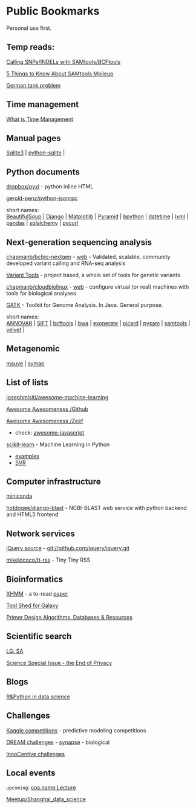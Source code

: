 Public Bookmarks
================
Personal use first.


## Temp reads:

[Calling SNPs/INDELs with SAMtools/BCFtools](http://samtools.sourceforge.net/mpileup.shtml)

[5 Things to Know About SAMtools Mpileup](http://massgenomics.org/2012/03/5-things-to-know-about-samtools-mpileup.html)

[German tank problem](http://en.wikipedia.org/wiki/German_tank_problem)



## Time management

[What is Time Management](http://wiki.mbalib.com/wiki/%E6%97%B6%E9%97%B4%E7%AE%A1%E7%90%86) 


## Manual pages

[Sqlite3](https://www.sqlite.org/cli.html) | [python-sqlite](https://docs.python.org/2/library/sqlite3.html) |



## Python documents

[dropbox/pyxl](https://github.com/dropbox/pyxl) - python inline HTML

[gerold-penz/python-jsonrpc](https://github.com/gerold-penz/python-jsonrpc)

short names:   
[BeautifulSoup ](http://www.crummy.com/software/BeautifulSoup/bs4/doc/) | 
[Django](https://docs.djangoproject.com/en/1.7/intro/tutorial01/) | 
[Matplotlib](http://matplotlib.org/users/pyplot_tutorial.html) | 
[Pyramid](http://www.pylonsproject.org/projects/pyramid) | 
[bpython](http://docs.bpython-interpreter.org/) | 
[datetime](https://docs.python.org/2/library/datetime.html) | 
[lxml](https://github.com/lxml/lxml) | 
[pandas](http://pandas.pydata.org/pandas-docs/dev/indexing.html) | 
[sqlalchemy](http://docs.sqlalchemy.org/en/rel_0_9/core/tutorial.html) | 
[pycurl](http://pycurl.sourceforge.net/doc/quickstart.html)


## Next-generation sequencing analysis

[chapmanb/bcbio-nextgen](https://github.com/chapmanb/bcbio-nextgen) - [web](https://bcbio-nextgen.readthedocs.org) - 
Validated, scalable, community developed variant calling and RNA-seq analysis 


[Variant Tools](http://varianttools.sourceforge.net/) - project based, a whole set of tools for genetic variants

[chapmanb/cloudbiolinux](https://github.com/chapmanb/cloudbiolinux) - [web](http://cloudbiolinux.org) -
configure virtual (or real) machines with tools for biological analyses 

[GATK](https://www.broadinstitute.org/gatk/download/) - Toolkit for Genome Analysis. In Java. General purpose.

<!-- [adamewing/bamsurgeon](https://github.com/adamewing/bamsurgeon) - tools for adding mutations to existing .bam files, used for testing mutation callers -->

short names:  
[ANNOVAR](http://annovar.openbioinformatics.org/en/latest/user-guide/) |
[SIFT](http://sift.bii.a-star.edu.sg/) |
[bcftools](https://github.com/samtools/bcftools) |
[bwa](http://bio-bwa.sourceforge.net/) |
[exonerate](http://www.ebi.ac.uk/~guy/exonerate/) |
[picard](https://github.com/broadinstitute/picard/releases/tag/1.128) |
[pysam](https://github.com/pysam-developers/pysam) |
[samtools](https://github.com/samtools/samtools) |
[velvet](http://www.ebi.ac.uk/~zerbino/velvet/) |
<!-- [sift/old site](http://sift.jcvi.org/) -->
<!-- /wgsim/tabix  -->


## Metagenomic

[mauve](http://darlinglab.org/mauve/user-guide/introduction.html) |
[symap](http://www.agcol.arizona.edu/software/symap/)


## List of lists

[josephmisiti/awesome-machine-learning](https://github.com/josephmisiti/awesome-machine-learning)

[Awesome Awesomeness /Github](https://github.com/bayandin/awesome-awesomeness)

[Awesome Awesomeness /Zeef](https://awesome-awesomeness.zeef.com/alexander.bayandin)

- check: [awesome-javascript](https://github.com/sorrycc/awesome-javascript)

[scikit-learn](http://scikit-learn.org/dev/user_guide.html) - Machine Learning in Python

- [examples](http://scikit-learn.org/dev/auto_examples/index.html) 
- [SVR](http://scikit-learn.org/dev/modules/svm.html#regression)


## Computer infrastructure

[miniconda](http://repo.continuum.io/miniconda/index.html)

[hotdogee/django-blast](https://github.com/hotdogee/django-blast) - NCBI-BLAST web service with python backend and HTML5 frontend


## Network services

[jQuery source](http://jquery.com/download/) - <git://github.com/jquery/jquery.git>

[mikelococo/tt-rss](https://github.com/mikelococo/tt-rss) - Tiny Tiny RSS



## Bioinformatics

[XHMM](http://atgu.mgh.harvard.edu/xhmm/tutorial.shtml) - a to-read
   [paper](http://www.sciencedirect.com/science/article/pii/S000292971200417X)


[Tool Shed for Galaxy](https://wiki.galaxyproject.org/ToolShed/Repository)

[Primer Design Algorithms, Databases & Resources](http://primers.gene-quantification.info/)

<!-- [hg19 databases](http://hgdownload.cse.ucsc.edu/goldenPath/hg19/database/) -->

## Scientific search

[LG: SA](http://libgen.org/scimag/)

[Science Special Issue - the End of Privacy](http://www.sciencemag.org/content/347/6221.toc)


## Blogs

[R&Python in data science](http://xccds1977.blogspot.com/)


## Challenges

[Kaggle competitions](https://www.kaggle.com/competitions) - predictive modeling competitions

[DREAM challenges](http://dreamchallenges.org/) - [synapse](https://www.synapse.org) - biological

[InnoCentive challenges](https://www.innocentive.com/ar/challenge/browse)

## Local events

`upcoming`: [cos.name Lecture ](http://china-r.org/lectures/)

[Meetup/Shanghai_data_science](http://www.meetup.com/Shanghai-Data-Science/)


<!-- ## Perspectives -->

<!-- [Question: What Is The Best Pipeline For Human Whole Exome Sequencing?](https://www.biostars.org/p/1268/) -->
<!-- [Tutorial: Tutorial (How to analyze) on Whole Exome sequencing. Common Errors. Best Practices.](https://www.biostars.org/p/118929/) -->
<!-- [About the GATK Best Practices](https://www.broadinstitute.org/gatk/guide/best-practices) -->

<!-- find howto: nest data structure in div, or DOM -->
